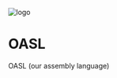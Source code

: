 ![logo](https://github.com/user-attachments/assets/3d4ca17a-cf61-4b6c-9760-6b2e0b7f4f6c)

# OASL
OASL (our assembly language)
